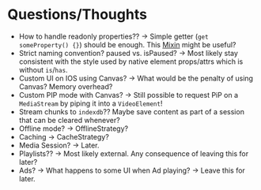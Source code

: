 # Questions/Thoughts

- How to handle readonly properties?? -> Simple getter (`get someProperty() {}`) should be enough. 
This [Mixin][readonly-mixin] might be useful?
- Strict naming convention? paused vs. isPaused? -> Most likely stay consistent with the 
style used by native element props/attrs which is without `is`/`has`.
- Custom UI on IOS using Canvas? -> What would be the penalty of using Canvas? Memory overhead?
- Custom PIP mode with Canvas? -> Still possible to request PiP on a `MediaStream` by piping it 
into a `VideoElement`!
- Stream chunks to `indexdb`?? Maybe save content as part of a session that can be cleared whenever?
- Offline mode? -> OfflineStrategy?
- Caching -> CacheStrategy?
- Media Session? -> Later.
- Playlists?? -> Most likely external. Any consequence of leaving this for later?
- Ads? -> What happens to some UI when Ad playing? -> Leave this for later.

[readonly-mixin]: https://open-wc.org/docs/development/lit-helpers/#privately-settable-read-only-properties